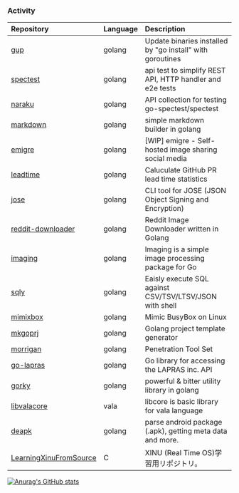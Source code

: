 ### Activity
|Repository|Language|Description|
|:--|:--|:--|
|[gup](https://github.com/nao1215/gup)|golang|Update binaries installed by "go install" with goroutines|
|[spectest](https://github.com/go-spectest/spectest)|golang|api test to simplify REST API, HTTP handler and e2e tests|
|[naraku](https://github.com/go-spectest/naraku)|golang| API collection for testing go-spectest/spectest|
|[markdown](https://github.com/go-spectest/markdown)|golang|simple markdown builder in golang|
|[emigre](https://github.com/nao1215/emigre)|golang|[WIP] emigre - Self-hosted image sharing social media|
|[leadtime](https://github.com/nao1215/leadtime)|golang|Caluculate GitHub PR lead time statistics|
|[jose](https://github.com/nao1215/jose)|golang|CLI tool for JOSE (JSON Object Signing and Encryption)|
|[reddit-downloader](https://github.com/nao1215/reddit-downloader)|golang|Reddit Image Downloader written in Golang|
|[imaging](https://github.com/go-spectest/imaging)|golang|Imaging is a simple image processing package for Go|
|[sqly](https://github.com/nao1215/sqly)|golang|Eaisly execute SQL against CSV/TSV/LTSV/JSON with shell|
|[mimixbox](https://github.com/nao1215/mimixbox)|golang|Mimic BusyBox on Linux|
|[mkgoprj](https://github.com/nao1215/mkgoprj)|golang|Golang project template generator|
|[morrigan](https://github.com/nao1215/morrigan)|golang|Penetration Tool Set|
|[go-lapras](https://github.com/nao1215/go-lapras)|golang|Go library for accessing the LAPRAS inc. API|
|[gorky](https://github.com/nao1215/gorky)|golang|powerful & bitter utility library in golang|
|[libvalacore](https://github.com/nao1215/libvalacore)|vala|libcore is basic library for vala language|
|[deapk](https://github.com/nao1215/deapk)|golang|parse android package (.apk), getting meta data and more.|
|[LearningXinuFromSource](https://github.com/nao1215/LearningXinuFromSource)|C|XINU (Real Time OS)学習用リポジトリ。|

[![Anurag's GitHub stats](https://github-readme-stats.vercel.app/api?username=nao1215)](https://github.com/anuraghazra/github-readme-stats)

